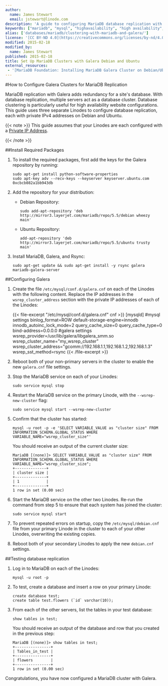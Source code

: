 ```yaml
---
author:
  name: James Stewart
  email: jstewart@linode.com
description: 'A guide to configuring MariaDB database replication with Galera on Debian and Ubuntu distributions.'
keywords: ["mariadb", "mysql", "highavailability", "high availability", "HA", "cluster", "debian", "ubuntu"]
alias: ['databases/mariadb/clustering-with-mariadb-and-galera/']
license: '[CC BY-ND 4.0](https://creativecommons.org/licenses/by-nd/4.0)'
modified: 2015-02-18
modified_by:
  name: James Stewart
published: 2015-02-18
title: Set Up MariaDB Clusters with Galera Debian and Ubuntu 
external_resources:
 - '[MariaDB Foundation: Installing MariaDB Galera Cluster on Debian/Ubuntu](https://blog.mariadb.org/installing-mariadb-galera-cluster-on-debian-ubuntu/)'
---
```


#How to Configure Galera Clusters for MariaDB Replication

MariaDB replication with Galera adds redundancy for a site's database. With database replication, multiple servers act as a database cluster. Database clustering is particularly useful for high availability website configurations. This guide uses three separate Linodes to configure database replication, each with private IPv4 addresses on Debian and Ubuntu.

{{< note >}}
This guide assumes that your Linodes are each configured with a [Private IP Address](/docs/networking/remote-access#adding-private-ip-addresses).

{{< /note >}}

##Install Required Packages

1.  To install the required packages, first add the keys for the Galera repository by running:

		sudo apt-get install python-software-properties
		sudo apt-key adv --recv-keys --keyserver keyserver.ubuntu.com 0xcbcb082a1bb943db

2.  Add the repository for your distribution:

	* Debian Repository:

		  sudo add-apt-repository 'deb http://mirror3.layerjet.com/mariadb/repo/5.5/debian wheezy main'

	* Ubuntu Repository:
	
		  add-apt-repository 'deb http://mirror3.layerjet.com/mariadb/repo/5.5/ubuntu trusty main'

2.  Install MariaDB, Galera, and Rsync:

		sudo apt-get update && sudo apt-get install -y rsync galera mariadb-galera-server

##Configuring Galera

1.  Create the file `/etc/mysql/conf.d/galera.cnf` on each of the Linodes with the following content.  Replace the IP addresses in the `wsrep_cluster_address` section with the private IP addresses of each of the Linodes:

	{{< file-excerpt "/etc/mysql/conf.d/galera.cnf" cnf >}}
[mysqld]
    #mysql settings
    binlog_format=ROW
    default-storage-engine=innodb
    innodb_autoinc_lock_mode=2
    query_cache_size=0
    query_cache_type=0
    bind-address=0.0.0.0
    #galera settings
    wsrep_provider=/usr/lib/galera/libgalera_smm.so
    wsrep_cluster_name="my_wsrep_cluster"
    wsrep_cluster_address="gcomm://192.168.1.1,192.168.1.2,192.168.1.3"
    wsrep_sst_method=rsync
{{< /file-excerpt >}}


2.  Reboot both of your non-primary servers in the cluster to enable the new `galera.cnf` file settings.

3.  Stop the MariaDB service on each of your Linodes:

		sudo service mysql stop

4.  Restart the MariaDB service on the primary Linode, with the `--wsrep-new-cluster` flag:

		sudo service mysql start --wsrep-new-cluster

5.  Confirm that the cluster has started:

		mysql -u root -p -e 'SELECT VARIABLE_VALUE as "cluster size" FROM INFORMATION_SCHEMA.GLOBAL_STATUS WHERE VARIABLE_NAME="wsrep_cluster_size"'

	You should receive an output of the current cluster size:

		MariaDB [(none)]> SELECT VARIABLE_VALUE as "cluster size" FROM INFORMATION_SCHEMA.GLOBAL_STATUS WHERE VARIABLE_NAME="wsrep_cluster_size";
		+--------------+
		| cluster size |
		+--------------+
		| 1            |
		+--------------+
		1 row in set (0.00 sec)

6.  Start the MariaDB service on the other two Linodes.  Re-run the command from step 5 to ensure that each system has joined the cluster:

		sudo service mysql start

7.  To prevent repeated errors on startup, copy the `/etc/mysql/debian.cnf` file from your primary Linode in the cluster to each of your other Linodes, overwriting the existing copies.

8.  Reboot both of your secondary Linodes to apply the new `debian.cnf` settings.

##Testing database replication

1.  Log in to MariaDB on each of the Linodes:

		mysql -u root -p

1.  To test, create a database and insert a row on your primary Linode:

        create database test;
        create table test.flowers (`id` varchar(10));

2.  From each of the other servers, list the tables in your test database:

		show tables in test;

	You should receive an output of the database and row that you created in the previous step:

		MariaDB [(none)]> show tables in test;
		+----------------+
		| Tables_in_test |
		+----------------+
		| flowers        |
		+----------------+
		1 row in set (0.00 sec)

Congratulations, you have now configured a MariaDB cluster with Galera.
